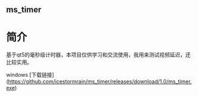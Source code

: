 ms_timer
---


# 简介

基于qt5的毫秒级计时器，本项目仅供学习和交流使用，我用来测试视频延迟，还比较实用。

windows [下载链接] (https://github.com/icestormrain/ms_timer/releases/download/1.0/ms_timer.exe)

